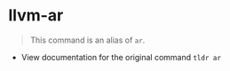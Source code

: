 # llvm-ar
> This command is an alias of `ar`.

- View documentation for the original command
`tldr ar`
